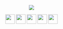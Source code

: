 <ul>
   <p align="center">
      <a href="https://github.com/anuraghazra/convoychat">
        <img src="https://github-readme-stats.vercel.app/api?count_private=true&username=lenk&show_icons=true&theme=dark" />
      </a>
   </p>
   <p align="center">
      <img src="https://i.imgur.com/CtcV9Ql.png" height="30"/>
      <img src="https://i.imgur.com/yW8VLxM.png" height="30"/>
      <img src="https://i.imgur.com/zz7DyDN.png" height="30"/>
      <img src="https://i.imgur.com/IN2X0dA.png" height="30"/>
      <img src="https://i.imgur.com/KLuAx1B.png" height="30"/>
   </p>
</ul>
